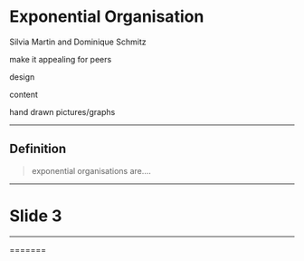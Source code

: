 # Exponential Organisation

Silvia Martin and Dominique Schmitz




make it appealing for peers


design


content


hand drawn pictures/graphs




---

## Definition

> exponential organisations are....








---




# Slide 3

---
=======

